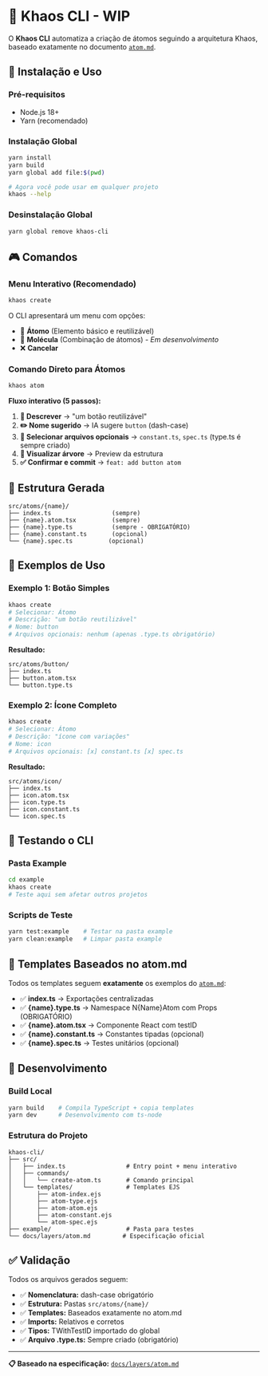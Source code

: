 # 🧬 Khaos CLI - WIP

O **Khaos CLI** automatiza a criação de átomos seguindo a arquitetura Khaos, baseado exatamente no documento [`atom.md`](docs/layers/atom.md).

## 🚀 Instalação e Uso

### **Pré-requisitos**
- Node.js 18+
- Yarn (recomendado)

### **Instalação Global**
```bash
yarn install
yarn build
yarn global add file:$(pwd)

# Agora você pode usar em qualquer projeto
khaos --help
```

### **Desinstalação Global**
```bash
yarn global remove khaos-cli
```

## 🎮 Comandos

### **Menu Interativo (Recomendado)**
```bash
khaos create
```

O CLI apresentará um menu com opções:
- 🧬 **Átomo** (Elemento básico e reutilizável)
- 🧪 **Molécula** (Combinação de átomos) - *Em desenvolvimento*
- ❌ **Cancelar**

### **Comando Direto para Átomos**
```bash
khaos atom
```

**Fluxo interativo (5 passos):**
1. **📝 Descrever** → "um botão reutilizável"
2. **✏️ Nome sugerido** → IA sugere `button` (dash-case)
3. **🎯 Selecionar arquivos opcionais** → `constant.ts`, `spec.ts` (type.ts é sempre criado)
4. **📁 Visualizar árvore** → Preview da estrutura
5. **✅ Confirmar e commit** → `feat: add button atom`

## 📁 Estrutura Gerada

```
src/atoms/{name}/
├── index.ts                 (sempre)
├── {name}.atom.tsx          (sempre)
├── {name}.type.ts           (sempre - OBRIGATÓRIO)
├── {name}.constant.ts       (opcional)
└── {name}.spec.ts          (opcional)
```

## 🎯 Exemplos de Uso

### **Exemplo 1: Botão Simples**
```bash
khaos create
# Selecionar: Átomo
# Descrição: "um botão reutilizável"
# Nome: button
# Arquivos opcionais: nenhum (apenas .type.ts obrigatório)
```

**Resultado:**
```
src/atoms/button/
├── index.ts
├── button.atom.tsx
└── button.type.ts
```

### **Exemplo 2: Ícone Completo**
```bash
khaos create
# Selecionar: Átomo
# Descrição: "ícone com variações"
# Nome: icon
# Arquivos opcionais: [x] constant.ts [x] spec.ts
```

**Resultado:**
```
src/atoms/icon/
├── index.ts
├── icon.atom.tsx
├── icon.type.ts
├── icon.constant.ts
└── icon.spec.ts
```

## 🧪 Testando o CLI

### **Pasta Example**
```bash
cd example
khaos create
# Teste aqui sem afetar outros projetos
```

### **Scripts de Teste**
```bash
yarn test:example    # Testar na pasta example
yarn clean:example   # Limpar pasta example
```

## 📄 Templates Baseados no atom.md

Todos os templates seguem **exatamente** os exemplos do [`atom.md`](docs/layers/atom.md):

- ✅ **index.ts** → Exportações centralizadas
- ✅ **{name}.type.ts** → Namespace N{Name}Atom com Props (OBRIGATÓRIO)
- ✅ **{name}.atom.tsx** → Componente React com testID
- ✅ **{name}.constant.ts** → Constantes tipadas (opcional)
- ✅ **{name}.spec.ts** → Testes unitários (opcional)

## 🔧 Desenvolvimento

### **Build Local**
```bash
yarn build    # Compila TypeScript + copia templates
yarn dev      # Desenvolvimento com ts-node
```

### **Estrutura do Projeto**
```
khaos-cli/
├── src/
│   ├── index.ts                 # Entry point + menu interativo
│   ├── commands/
│   │   └── create-atom.ts       # Comando principal
│   └── templates/               # Templates EJS
│       ├── atom-index.ejs
│       ├── atom-type.ejs
│       ├── atom-atom.ejs
│       ├── atom-constant.ejs
│       └── atom-spec.ejs
├── example/                     # Pasta para testes
└── docs/layers/atom.md         # Especificação oficial
```

## ✅ Validação

Todos os arquivos gerados seguem:
- ✅ **Nomenclatura:** dash-case obrigatório
- ✅ **Estrutura:** Pastas `src/atoms/{name}/`
- ✅ **Templates:** Baseados exatamente no atom.md
- ✅ **Imports:** Relativos e corretos
- ✅ **Tipos:** TWithTestID importado do global
- ✅ **Arquivo .type.ts:** Sempre criado (obrigatório)

---

**📋 Baseado na especificação:** [`docs/layers/atom.md`](docs/layers/atom.md)

